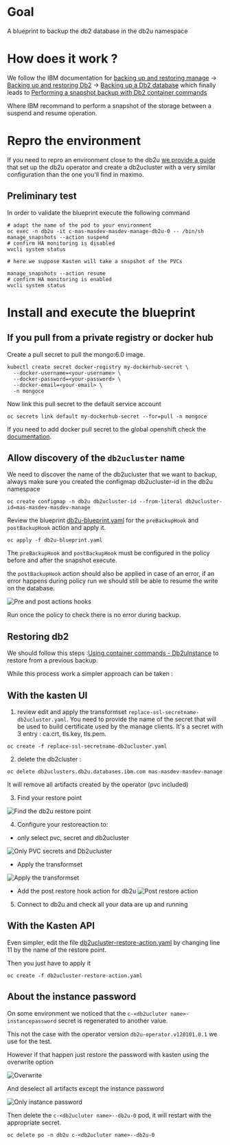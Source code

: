 # Goal 

A blueprint to backup the db2 database in the db2u namespace 

# How does it work ? 

We follow the IBM documentation for [backing up and restoring manage](https://www.ibm.com/docs/en/masv-and-l/cd?topic=manage-databases) -> [Backing up and restoring Db2](https://www.ibm.com/docs/en/db2/11.5.x?topic=ad-backing-up-restoring-db2) -> [Backing up a Db2 database](https://www.ibm.com/docs/en/db2/11.5.x?topic=db2-backing-up-database) which finally leads to [Performing a snapshot backup with Db2 container commands](https://www.ibm.com/docs/en/db2/11.5.x?topic=database-performing-snapshot-backup-db2-container-commands)

Where IBM recommand to perform a snapshot of the storage between a suspend and resume operation.

# Repro the environment

If you need to repro an environment close to the db2u [we provide a guide](./db2-repro/db2-repro.md) that set up the db2u operator and create a db2ucluster with a very similar configuration than the one you'll find in maximo.

## Preliminary test 

In order to validate the blueprint execute the following command 
```
# adapt the name of the pod to your environment
oc exec -n db2u -it c-mas-masdev-masdev-manage-db2u-0 -- /bin/sh
manage_snapshots --action suspend
# confirm HA monitoring is disabled 
wvcli system status

# here we suppose Kasten will take a snspshot of the PVCs

manage_snapshots --action resume
# confirm HA monitoring is enabled
wvcli system status
```

# Install and execute the blueprint 

## If you pull from a private registry or docker hub

Create a pull secret to pull the mongo:6.0 image.
```
kubectl create secret docker-registry my-dockerhub-secret \
  --docker-username=<your-username> \
  --docker-password=<your-password> \
  --docker-email=<your-email> \
  -n mongoce
```

Now link this pull secret to the default service account  
```
oc secrets link default my-dockerhub-secret --for=pull -n mongoce
```

If you need to add docker pull secret to the global openshift check the [documentation](https://docs.redhat.com/en/documentation/openshift_container_platform/4.14/html/images/managing-images#images-update-global-pull-secret_using-image-pull-secrets).

## Allow discovery of the `db2ucluster` name 

We need to discover the name of the db2ucluster that we want to backup, always make sure you created the configmap db2ucluster-id in the db2u namespace

```
oc create configmap -n db2u db2ucluster-id --from-literal db2ucluster-id=mas-masdev-masdev-manage
```

Review the blueprint [db2u-blueprint.yaml](./db2u-blueprint.yaml) for the
`preBackupHook` and `postBackupHook` action and apply it.

```
oc apply -f db2u-blueprint.yaml 
```

The `preBackupHook` and `postBackupHook` must be configured in the policy before and after the snapshot execute.

the `postBackupHook` action should also be applied in case of an error, if an error happens during policy run we should still 
be able to resume the write on the database.

![Pre and post actions hooks](./pre-post-error-action-hooks.png)

Run once the policy to check there is no error during backup.


## Restoring db2 

We should follow this steps :[Using container commands - Db2uInstance](https://www.ibm.com/docs/en/db2/11.5.x?topic=restores-using-container-commands-db2uinstance) to restore from a previous backup.

While this process work a simpler approach can be taken : 

## With the kasten UI 

1. review edit and apply the transformset `replace-ssl-secretname-db2ucluster.yaml`. 
You need to provide the name of the secret that will be used to build certificate used by the manage clients.
It's a secret with 3 entry : ca.crt, tls.key, tls.pem.

```
oc create -f replace-ssl-secretname-db2ucluster.yaml
```

2. delete the db2cluster :
```
oc delete db2uclusters.db2u.databases.ibm.com mas-masdev-masdev-manage 
```
It will remove all artifacts created by the operator (pvc included)

3. Find your restore point 

![Find the db2u restore point](./find-restore-point-db2u.png)

4. Configure your restoreaction to: 

  * only select pvc, secret and db2ucluster
  
  ![Only PVC secrets and Db2ucluster](./only-db2ucluster-secrets-pvc.png)

  * Apply the transformset 

  ![Apply the transformset](./add-trasnformset.png)

  * Add the post restore hook action for db2u 
  ![Post restore action](./db2u-post-restore-hook.png)

5. Connect to db2u and check all your data are up and running

## With the Kasten API 

Even simpler, edit the file [db2ucluster-restore-action.yaml](./db2ucluster-restore-action.yaml) by changing line 11 by the name of the restore point.

Then you just have to apply it 
```
oc create -f db2ucluster-restore-action.yaml
```

## About the instance password

On some environment we noticed that the `c-<db2ucluter name>-instancepassword` secret is regenerated to another value. 

This not the case with the operator version `db2u-operator.v120101.0.1` we use for the test.

However if that happen just restore the password with kasten using the overwrite option 

![Overwrite](./overwrite.png)

And deselect all artifacts except the instance password 

![Only instance password](./only-instance-password.png)

Then delete the `c-<db2ucluter name>--db2u-0` pod, it will restart with the appropriate secret.

```
oc delete po -n db2u c-<db2ucluter name>--db2u-0
```